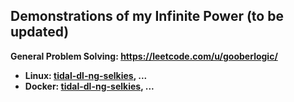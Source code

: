 ## Demonstrations of my Infinite Power (to be updated)
**General Problem Solving: https://leetcode.com/u/gooberlogic/**

- **Linux: [tidal-dl-ng-selkies](https://github.com/gooberlogic/tidal-dl-ng-selkies), ...**
- **Docker: [tidal-dl-ng-selkies](https://github.com/gooberlogic/tidal-dl-ng-selkies), ...**
